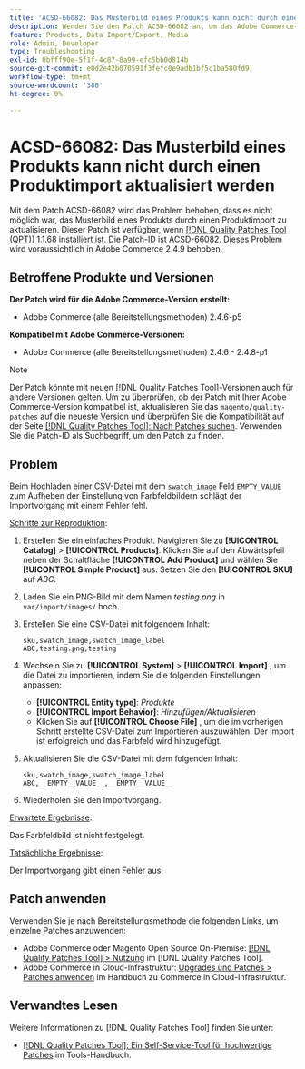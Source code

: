 ```yaml
---
title: 'ACSD-66082: Das Musterbild eines Produkts kann nicht durch einen Produktimport aktualisiert werden'
description: Wenden Sie den Patch ACSD-66082 an, um das Adobe Commerce-Problem zu beheben, bei dem das Hochladen einer CSV-Datei mit dem Feld swatch_image, das auf EMPTY_VALUE zum Aufheben der Einstellung von Farbfeldbildern eingestellt ist, dazu führt, dass der Importvorgang mit einem Fehler fehlschlägt.
feature: Products, Data Import/Export, Media
role: Admin, Developer
type: Troubleshooting
exl-id: 0bfff90e-5f1f-4c87-8a99-efc5bb0d814b
source-git-commit: e0d2e42b070591f3fefc0e9adb1bf5c1ba580fd9
workflow-type: tm+mt
source-wordcount: '386'
ht-degree: 0%

---
```


# ACSD-66082: Das Musterbild eines Produkts kann nicht durch einen Produktimport aktualisiert werden

Mit dem Patch ACSD-66082 wird das Problem behoben, dass es nicht möglich war, das Musterbild eines Produkts durch einen Produktimport zu aktualisieren. Dieser Patch ist verfügbar, wenn [[!DNL Quality Patches Tool (QPT)]](/help/tools/quality-patches-tool/quality-patches-tool-to-self-serve-quality-patches.md) 1.1.68 installiert ist. Die Patch-ID ist ACSD-66082. Dieses Problem wird voraussichtlich in Adobe Commerce 2.4.9 behoben.

## Betroffene Produkte und Versionen

**Der Patch wird für die Adobe Commerce-Version erstellt:**

* Adobe Commerce (alle Bereitstellungsmethoden) 2.4.6-p5

**Kompatibel mit Adobe Commerce-Versionen:**

* Adobe Commerce (alle Bereitstellungsmethoden) 2.4.6 - 2.4.8-p1

>[!NOTE]
>
>Der Patch könnte mit neuen [!DNL Quality Patches Tool]-Versionen auch für andere Versionen gelten. Um zu überprüfen, ob der Patch mit Ihrer Adobe Commerce-Version kompatibel ist, aktualisieren Sie das `magento/quality-patches` auf die neueste Version und überprüfen Sie die Kompatibilität auf der Seite [[!DNL Quality Patches Tool]: Nach Patches suchen](https://experienceleague.adobe.com/tools/commerce-quality-patches/index.html). Verwenden Sie die Patch-ID als Suchbegriff, um den Patch zu finden.

## Problem

Beim Hochladen einer CSV-Datei mit dem `swatch_image` Feld `EMPTY_VALUE` zum Aufheben der Einstellung von Farbfeldbildern schlägt der Importvorgang mit einem Fehler fehl.

<u>Schritte zur Reproduktion</u>:

1. Erstellen Sie ein einfaches Produkt. Navigieren Sie zu **[!UICONTROL Catalog]** > **[!UICONTROL Products]**. Klicken Sie auf den Abwärtspfeil neben der Schaltfläche **[!UICONTROL Add Product]** und wählen Sie **[!UICONTROL Simple Product]** aus. Setzen Sie den **[!UICONTROL SKU]** auf *ABC*.
1. Laden Sie ein PNG-Bild mit dem Namen *testing.png* in `var/import/images/` hoch.
1. Erstellen Sie eine CSV-Datei mit folgendem Inhalt:

   ```
   sku,swatch_image,swatch_image_label
   ABC,testing.png,testing
   ```

1. Wechseln Sie zu **[!UICONTROL System]** > **[!UICONTROL Import]** , um die Datei zu importieren, indem Sie die folgenden Einstellungen anpassen:
   * **[!UICONTROL Entity type]**: *Produkte*
   * **[!UICONTROL Import Behavior]**: *Hinzufügen/Aktualisieren*
   * Klicken Sie auf **[!UICONTROL Choose File]** , um die im vorherigen Schritt erstellte CSV-Datei zum Importieren auszuwählen. Der Import ist erfolgreich und das Farbfeld wird hinzugefügt.
1. Aktualisieren Sie die CSV-Datei mit dem folgenden Inhalt:

   ```
   sku,swatch_image,swatch_image_label
   ABC,__EMPTY__VALUE__,__EMPTY__VALUE__
   ```

1. Wiederholen Sie den Importvorgang.

<u>Erwartete Ergebnisse</u>:

Das Farbfeldbild ist nicht festgelegt.

<u>Tatsächliche Ergebnisse</u>:

Der Importvorgang gibt einen Fehler aus.

## Patch anwenden

Verwenden Sie je nach Bereitstellungsmethode die folgenden Links, um einzelne Patches anzuwenden:

* Adobe Commerce oder Magento Open Source On-Premise: [[!DNL Quality Patches Tool] > Nutzung](/help/tools/quality-patches-tool/usage.md) im [!DNL Quality Patches Tool].
* Adobe Commerce in Cloud-Infrastruktur: [Upgrades und Patches > Patches anwenden](https://experienceleague.adobe.com/docs/commerce-cloud-service/user-guide/develop/upgrade/apply-patches.html) im Handbuch zu Commerce in Cloud-Infrastruktur.

## Verwandtes Lesen

Weitere Informationen zu [!DNL Quality Patches Tool] finden Sie unter:

* [[!DNL Quality Patches Tool]: Ein Self-Service-Tool für hochwertige Patches](/help/tools/quality-patches-tool/quality-patches-tool-to-self-serve-quality-patches.md) im Tools-Handbuch.

